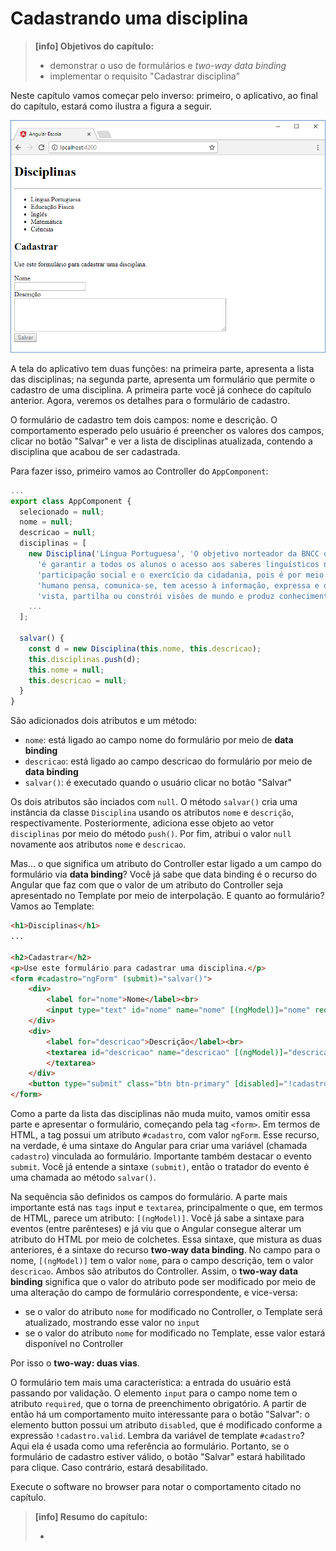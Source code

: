 # Cadastrando uma disciplina

> **\[info\] Objetivos do capítulo:**
>
> * demonstrar o uso de formulários e _two-way data binding_
> * implementar o requisito "Cadastrar disciplina"

Neste capítulo vamos começar pelo inverso: primeiro, o aplicativo, ao final do capítulo, estará como ilustra a figura a seguir.

![Tela do software apresentando a lista das disciplinas e o formulário de cadastro](/assets/software-cadastrando-disciplina-browser.png)

A tela do aplicativo tem duas funções: na primeira parte, apresenta a lista das disciplinas; na segunda parte, apresenta um formulário que permite o cadastro de uma disciplina. A primeira parte você já conhece do capítulo anterior. Agora, veremos os detalhes para o formulário de cadastro.

O formulário de cadastro tem dois campos: nome e descrição. O comportamento esperado pelo usuário é preencher os valores dos campos, clicar no botão "Salvar" e ver a lista de disciplinas atualizada, contendo a disciplina que acabou de ser cadastrada.

Para fazer isso, primeiro vamos ao Controller do `AppComponent`:

```typescript
...
export class AppComponent {
  selecionado = null;
  nome = null;
  descricao = null;
  disciplinas = [
    new Disciplina('Língua Portuguesa', 'O objetivo norteador da BNCC de Língua Portuguesa ' +
      'é garantir a todos os alunos o acesso aos saberes linguísticos necessários para a ' +
      'participação social e o exercício da cidadania, pois é por meio da língua que o ser ' +
      'humano pensa, comunica-se, tem acesso à informação, expressa e defende pontos de ' +
      'vista, partilha ou constrói visões de mundo e produz conhecimento.'),
    ...
  ];

  salvar() {
    const d = new Disciplina(this.nome, this.descricao);
    this.disciplinas.push(d);
    this.nome = null;
    this.descricao = null;
  }
}
```

São adicionados dois atributos e um método:

* `nome`: está ligado ao campo nome do formulário por meio de **data binding**
* `descricao`: está ligado ao campo descricao do formulário por meio de **data binding**
* `salvar()`: é executado quando o usuário clicar no botão "Salvar"

Os dois atributos são inciados com `null`. O método `salvar()` cria uma instância da classe `Disciplina` usando os atributos `nome` e `descrição`, respectivamente. Posteriormente, adiciona esse objeto ao vetor `disciplinas` por meio do método `push()`. Por fim, atribui o valor `null` novamente aos atributos `nome` e `descricao`.

Mas... o que significa um atributo do Controller estar ligado a um campo do formulário via **data binding**? Você já sabe que data binding é o recurso do Angular que faz com que o valor de um atributo do Controller seja apresentado no Template por meio de interpolação. E quanto ao formulário? Vamos ao Template:

```html
<h1>Disciplinas</h1>
...

<h2>Cadastrar</h2>
<p>Use este formulário para cadastrar uma disciplina.</p>
<form #cadastro="ngForm" (submit)="salvar()">
    <div>
        <label for="nome">Nome</label><br>
        <input type="text" id="nome" name="nome" [(ngModel)]="nome" required>
    </div>
    <div>
        <label for="descricao">Descrição</label><br>
        <textarea id="descricao" name="descricao" [(ngModel)]="descricao" cols="70" rows="5">
        </textarea>
    </div>
    <button type="submit" class="btn btn-primary" [disabled]="!cadastro.valid">Salvar</button>
</form>
```

Como a parte da lista das disciplinas não muda muito, vamos omitir essa parte e apresentar o formulário, começando pela tag `<form>`. Em termos de HTML, a tag possui um atributo `#cadastro`, com valor `ngForm`. Esse recurso, na verdade, é uma sintaxe do Angular para criar uma variável \(chamada `cadastro`\) vinculada ao formulário. Importante também destacar o evento `submit`. Você já entende a sintaxe `(submit)`, então o tratador do evento é uma chamada ao método `salvar()`.

Na sequência são definidos os campos do formulário. A parte mais importante está nas `tags` input e `textarea`, principalmente o que, em termos de HTML, parece um atributo: `[(ngModel)]`. Você já sabe a sintaxe para eventos \(entre parênteses\) e já viu que o Angular consegue alterar um atributo do HTML por meio de colchetes. Essa sintaxe, que mistura as duas anteriores, é a sintaxe do recurso **two-way data binding**. No campo para o nome, `[(ngModel)]` tem o valor `nome`, para o campo descrição, tem o valor `descricao`. Ambos são atributos do Controller. Assim, o **two-way data binding** significa que o valor do atributo pode ser modificado por meio de uma alteração do campo de formulário correspondente, e vice-versa:

* se o valor do atributo `nome` for modificado no Controller, o Template será atualizado, mostrando esse valor no `input`
* se o valor do atributo `nome` for modificado no Template, esse valor estará disponível no Controller

Por isso o **two-way: duas vias**.

O formulário tem mais uma característica: a entrada do usuário está passando por validação. O elemento `input` para o campo nome tem o atributo `required`, que o torna de preenchimento obrigatório. A partir de então há um comportamento muito interessante para o botão "Salvar": o elemento button possui um atributo `disabled`, que é modificado conforme a expressão `!cadastro.valid`. Lembra da variável de template `#cadastro`? Aqui ela é usada como uma referência ao formulário. Portanto, se o formulário de cadastro estiver válido, o botão "Salvar" estará habilitado para clique. Caso contrário, estará desabilitado.

Execute o software no browser para notar o comportamento citado no capítulo.

> **\[info\] Resumo do capítulo:**
>
> *



